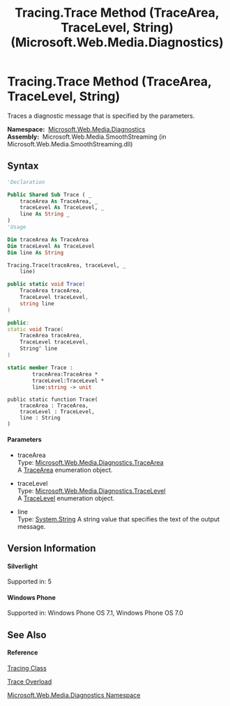 ﻿---
title: Tracing.Trace Method (TraceArea, TraceLevel, String) (Microsoft.Web.Media.Diagnostics)
TOCTitle: Trace Method (TraceArea, TraceLevel, String)
ms:assetid: M:Microsoft.Web.Media.Diagnostics.Tracing.Trace(Microsoft.Web.Media.Diagnostics.TraceArea,Microsoft.Web.Media.Diagnostics.TraceLevel,System.String)
ms:mtpsurl: https://msdn.microsoft.com/en-us/library/microsoft.web.media.diagnostics.tracing.trace(v=VS.95)
ms:contentKeyID: 46307636
ms.date: 05/31/2012
mtps_version: v=VS.95
dev_langs:
- vb
- csharp
- c++
- fsharp
- jscript
api_location:
- Microsoft.Web.Media.SmoothStreaming.dll
api_name:
- Microsoft.Web.Media.Diagnostics.Tracing.Trace
api_type:
- Managed
topic_type:
- apiref
- kbSyntax
product_family_name: VS
ROBOTS: INDEX,FOLLOW
---

# Tracing.Trace Method (TraceArea, TraceLevel, String)

Traces a diagnostic message that is specified by the parameters.

**Namespace:**  [Microsoft.Web.Media.Diagnostics](microsoft-web-media-diagnostics-namespace_1.md)  
**Assembly:**  Microsoft.Web.Media.SmoothStreaming (in Microsoft.Web.Media.SmoothStreaming.dll)

## Syntax

``` vb
'Declaration

Public Shared Sub Trace ( _
    traceArea As TraceArea, _
    traceLevel As TraceLevel, _
    line As String _
)
'Usage

Dim traceArea As TraceArea
Dim traceLevel As TraceLevel
Dim line As String

Tracing.Trace(traceArea, traceLevel, _
    line)
```

``` csharp
public static void Trace(
    TraceArea traceArea,
    TraceLevel traceLevel,
    string line
)
```

``` c++
public:
static void Trace(
    TraceArea traceArea, 
    TraceLevel traceLevel, 
    String^ line
)
```

``` fsharp
static member Trace : 
        traceArea:TraceArea * 
        traceLevel:TraceLevel * 
        line:string -> unit 
```

``` jscript
public static function Trace(
    traceArea : TraceArea, 
    traceLevel : TraceLevel, 
    line : String
)
```

#### Parameters

  - traceArea  
    Type: [Microsoft.Web.Media.Diagnostics.TraceArea](tracearea-enumeration-microsoft-web-media-diagnostics_1.md)  
    A [TraceArea](tracearea-enumeration-microsoft-web-media-diagnostics_1.md) enumeration object.

<!-- end list -->

  - traceLevel  
    Type: [Microsoft.Web.Media.Diagnostics.TraceLevel](tracelevel-enumeration-microsoft-web-media-diagnostics_1.md)  
    A [TraceLevel](tracelevel-enumeration-microsoft-web-media-diagnostics_1.md) enumeration object.

<!-- end list -->

  - line  
    Type: [System.String](https://msdn.microsoft.com/en-us/library/s1wwdcbf\(v=vs.95\))  
    A string value that specifies the text of the output message.

## Version Information

#### Silverlight

Supported in: 5  

#### Windows Phone

Supported in: Windows Phone OS 7.1, Windows Phone OS 7.0  

## See Also

#### Reference

[Tracing Class](tracing-class-microsoft-web-media-diagnostics_1.md)

[Trace Overload](tracing-trace-method-microsoft-web-media-diagnostics_1.md)

[Microsoft.Web.Media.Diagnostics Namespace](microsoft-web-media-diagnostics-namespace_1.md)

